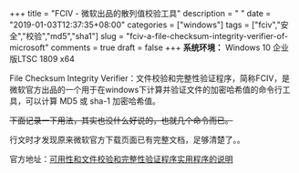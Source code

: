 +++
title = "FCIV - 微软出品的散列值校验工具"
description = " "
date = "2019-01-03T12:37:35+08:00"
categories = ["windows"]
tags = ["fciv","安全","校验","md5","sha1"]
slug = "fciv-a-file-checksum-integrity-verifier-of-microsoft"
comments = true
draft = false
+++
**系统环境：** Windows 10 企业版LTSC 1809 x64

File Checksum Integrity Verifier：文件校验和完整性验证程序，简称FCIV，是微软官方出品的一个用于在windows下计算并验证文件的加密哈希值的命令行工具，可以计算 MD5 或 sha-1 加密哈希值。

~~下面记录一下用法，其实也没什么好说的，也就几个命令而已。~~

行文时才发现原来微软官方下载页面已有完整文档，足够清楚了。。

官方地址：[可用性和文件校验和完整性验证程序实用程序的说明](https://support.microsoft.com/zh-cn/help/841290/availability-and-description-of-the-file-checksum-integrity-verifier-u)